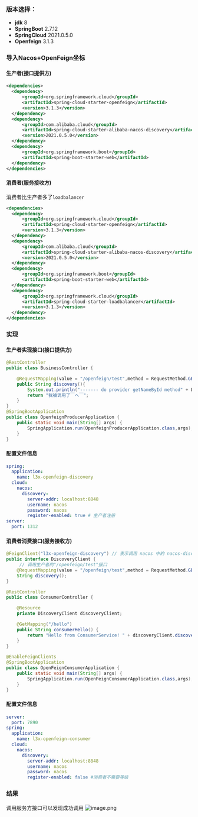 ### 版本选择：
- **jdk** 8
- **SpringBoot** 2.7.12
- **SpringCloud** 2021.0.5.0
- **Openfeign** 3.1.3
### 导入Nacos+OpenFeign坐标
#### 生产者(接口提供方)
```xml
<dependencies>
  <dependency>
      <groupId>org.springframework.cloud</groupId>
      <artifactId>spring-cloud-starter-openfeign</artifactId>
      <version>3.1.3</version>
  </dependency>
  <dependency>
      <groupId>com.alibaba.cloud</groupId>
      <artifactId>spring-cloud-starter-alibaba-nacos-discovery</artifactId>
      <version>2021.0.5.0</version>
  </dependency>
  <dependency>
      <groupId>org.springframework.boot</groupId>
      <artifactId>spring-boot-starter-web</artifactId>
  </dependency>
</dependencies>
```
#### 消费者(服务接收方)
消费者比生产者多了`loadbalancer`
```xml
<dependencies>
  <dependency>
      <groupId>org.springframework.cloud</groupId>
      <artifactId>spring-cloud-starter-openfeign</artifactId>
      <version>3.1.3</version>
  </dependency>
  <dependency>
      <groupId>com.alibaba.cloud</groupId>
      <artifactId>spring-cloud-starter-alibaba-nacos-discovery</artifactId>
      <version>2021.0.5.0</version>
  </dependency>
  <dependency>
      <groupId>org.springframework.boot</groupId>
      <artifactId>spring-boot-starter-web</artifactId>
  </dependency>
  <dependency>
      <groupId>org.springframework.cloud</groupId>
      <artifactId>spring-cloud-starter-loadbalancer</artifactId>
      <version>3.1.3</version>
  </dependency>
</dependencies>
```

### 实现
#### 生产者实现接口(接口提供方)
```java
@RestController
public class BusinessController {

    @RequestMapping(value = "/openfeign/test",method = RequestMethod.GET)
    public String discovery(){
        System.out.println("------- do provider getNameById method" + LocalDateTime.now());
        return "我被调用了￣へ￣";
    }
}
@SpringBootApplication
public class OpenfeignProducerApplication {
    public static void main(String[] args) {
        SpringApplication.run(OpenfeignProducerApplication.class,args);
    }
}
```
#### 配置文件信息
```yaml
spring:
  application:
    name: l3x-openfeign-discovery
  cloud:
    nacos:
      discovery:
        server-addr: localhost:8848
        username: nacos
        password: nacos
        register-enabled: true # 生产者注册
server:
  port: 1312
```
#### 消费者消费接口(服务接收方)
```java
@FeignClient("l3x-openfeign-discovery") // 表示调用 nacos 中的 nacos-discovery 服务
public interface DiscoveryClient {
     // 调用生产者的"/openfeign/test"接口
    @RequestMapping(value = "/openfeign/test",method = RequestMethod.GET)
    String discovery();
}

@RestController
public class ConsumerController {

    @Resource
    private DiscoveryClient discoveryClient;

    @GetMapping("/hello")
    public String consumerHello() {
        return "Hello from ConsumerService! " + discoveryClient.discovery();
    }
}

@EnableFeignClients
@SpringBootApplication
public class OpenFeignConsumerApplication {
    public static void main(String[] args) {
        SpringApplication.run(OpenFeignConsumerApplication.class,args);
    }
}

```
#### 配置文件信息
```yaml
server:
  port: 7890
spring:
  application:
    name: l3x-openfeign-consumer
  cloud:
    nacos:
      discovery:
        server-addr: localhost:8848
        username: nacos
        password: nacos
        register-enabled: false #消费者不需要等级
```
### 结果
调用服务方接口可以发现成功调用
![image.png](https://cdn.nlark.com/yuque/0/2024/png/39213833/1724757870050-174991fd-87bf-42b5-b846-e2c7af5bd21a.png#averageHue=%23e9ece6&clientId=u96738aab-75f2-4&from=paste&height=349&id=u35f94a34&originHeight=436&originWidth=702&originalType=binary&ratio=1.25&rotation=0&showTitle=false&size=25606&status=done&style=none&taskId=ub1fe7a92-1e15-44bf-82bd-59d96919c54&title=&width=561.6)

